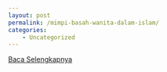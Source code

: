 ```yaml
---
layout: post
permalink: /mimpi-basah-wanita-dalam-islam/
categories:
    - Uncategorized
---
```


[Baca Selengkapnya](/01)